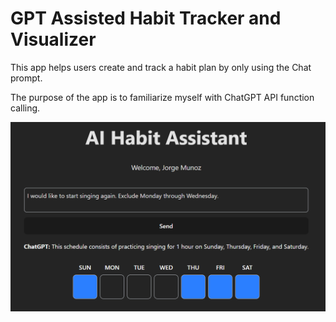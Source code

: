 # GPT Assisted Habit Tracker and Visualizer

This app helps users create and track a habit plan by only using the Chat prompt.

The purpose of the app is to familiarize myself with ChatGPT API function calling.

![Screenshot](src/assets/habit_example.png)
